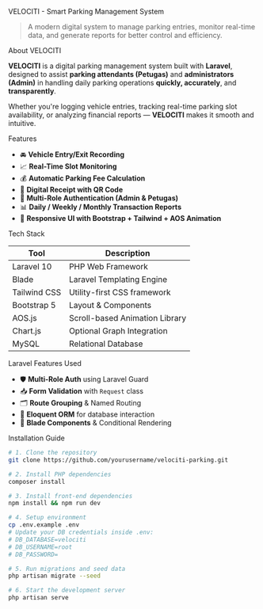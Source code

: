 VELOCITI - Smart Parking Management System

> A modern digital system to manage parking entries, monitor real-time data, and generate reports for better control and efficiency.

About VELOCITI

**VELOCITI** is a digital parking management system built with **Laravel**, designed to assist **parking attendants (Petugas)** and **administrators (Admin)** in handling daily parking operations **quickly, accurately**, and **transparently**.

Whether you're logging vehicle entries, tracking real-time parking slot availability, or analyzing financial reports — **VELOCITI** makes it smooth and intuitive.

Features

- 🚘 **Vehicle Entry/Exit Recording**
- 📈 **Real-Time Slot Monitoring**
- 💰 **Automatic Parking Fee Calculation**
- 🧾 **Digital Receipt with QR Code**
- 🛂 **Multi-Role Authentication (Admin & Petugas)**
- 📊 **Daily / Weekly / Monthly Transaction Reports**
- 🎨 **Responsive UI with Bootstrap + Tailwind + AOS Animation**

Tech Stack

| Tool         | Description                    |
|--------------|--------------------------------|
| Laravel 10   | PHP Web Framework              |
| Blade        | Laravel Templating Engine      |
| Tailwind CSS | Utility-first CSS framework    |
| Bootstrap 5  | Layout & Components            |
| AOS.js       | Scroll-based Animation Library |
| Chart.js     | Optional Graph Integration     |
| MySQL        | Relational Database            |

Laravel Features Used

- 🛡️ **Multi-Role Auth** using Laravel Guard
- 📥 **Form Validation** with `Request` class
- 🗂️ **Route Grouping** & Named Routing
- 🧾 **Eloquent ORM** for database interaction
- 🧠 **Blade Components** & Conditional Rendering

 Installation Guide

```bash
# 1. Clone the repository
git clone https://github.com/yourusername/velociti-parking.git

# 2. Install PHP dependencies
composer install

# 3. Install front-end dependencies
npm install && npm run dev

# 4. Setup environment
cp .env.example .env
# Update your DB credentials inside .env:
# DB_DATABASE=velociti
# DB_USERNAME=root
# DB_PASSWORD=

# 5. Run migrations and seed data
php artisan migrate --seed

# 6. Start the development server
php artisan serve
